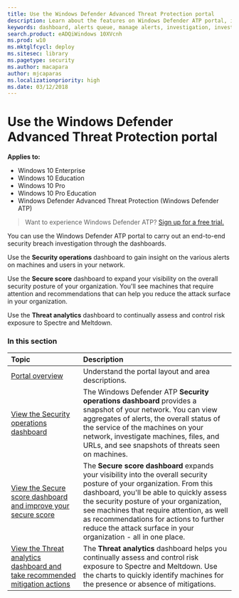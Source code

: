 ```yaml
---
title: Use the Windows Defender Advanced Threat Protection portal
description: Learn about the features on Windows Defender ATP portal, including how alerts work, and suggestions on how to investigate possible breaches and attacks.
keywords: dashboard, alerts queue, manage alerts, investigation, investigate alerts, investigate machines, submit files, deep analysis, high, medium, low, severity, ioc, ioa
search.product: eADQiWindows 10XVcnh
ms.prod: w10
ms.mktglfcycl: deploy
ms.sitesec: library
ms.pagetype: security
ms.author: macapara
author: mjcaparas
ms.localizationpriority: high
ms.date: 03/12/2018
---
```


# Use the Windows Defender Advanced Threat Protection portal

**Applies to:**

- Windows 10 Enterprise
- Windows 10 Education
- Windows 10 Pro
- Windows 10 Pro Education
- Windows Defender Advanced Threat Protection (Windows Defender ATP)



>Want to experience Windows Defender ATP? [Sign up for a free trial.](https://www.microsoft.com/en-us/WindowsForBusiness/windows-atp?ocid=docs-wdatp-usewdatp-abovefoldlink) 

You can use the Windows Defender ATP portal to carry out an end-to-end security breach investigation through the dashboards.

Use the **Security operations** dashboard to gain insight on the various alerts on machines and users in your network.

Use the **Secure score** dashboard to expand your visibility on the overall security posture of your organization. You'll see machines that require attention and recommendations that can help you reduce the attack surface in your organization.

Use the **Threat analytics** dashboard to continually assess and control risk exposure to Spectre and Meltdown. 


### In this section

Topic | Description
:---|:---
[Portal overview](portal-overview-windows-defender-advanced-threat-protection.md) | Understand the portal layout and area descriptions.
[View the Security operations dashboard](dashboard-windows-defender-advanced-threat-protection.md) | The Windows Defender ATP  **Security operations dashboard** provides a snapshot of your network. You can view aggregates of alerts, the overall status of the service of the machines on your network, investigate machines, files, and URLs, and see snapshots of threats seen on machines.
[View the Secure score dashboard and improve your secure score](security-analytics-dashboard-windows-defender-advanced-threat-protection.md) | The **Secure score dashboard** expands your visibility into the overall security posture of your organization. From this dashboard, you'll be able to quickly assess the security posture of your organization, see machines that require attention, as well as recommendations for actions to further reduce the attack surface in your organization - all in one place.
[View the Threat analytics dashboard and take recommended mitigation actions](threat-analytics-windows-defender-advanced-threat-protection.md) | The **Threat analytics** dashboard helps you continually assess and control risk exposure to Spectre and Meltdown. Use the charts to quickly identify machines for the presence or absence of mitigations.



